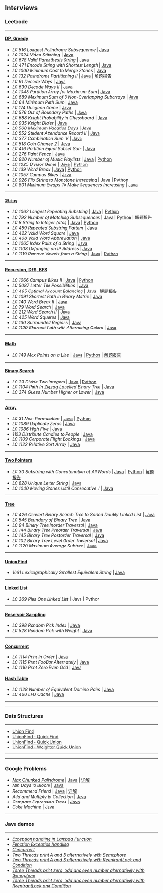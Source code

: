 ## Interviews

### Leetcode
---
#### [DP, Greedy](https://github.com/snowan/interviews/tree/master/javasolution/src/main/java/leetcode/dpgreedy)
- *LC 516 Longest Palindrome Subsequence* | [Java](./javasolution/src/main/java/leetcode/dpgreedy/LC516)
- *LC 1024 Video Stitching* | [Java](./javasolution/src/main/java/leetcode/dp/LC1024)
- *LC 678 Valid Parenthesis String* | [Java](./javasolution/src/main/java/leetcode/dp/LC678)
- *LC 471 Encode String with Shortest Length* | [Java](./javasolution/src/main/java/leetcode/dpgreedy/LC471)
- *LC 1000 Minimum Cost to Merge Stones* | [Java](./javasolution/src/main/java/leetcode/dpgreedy/LC1000)
- *LC 132 Palindrome Partitioning II* | [Java](./javasolution/src/main/java/leetcode/dpgreedy/LC132) | [解题报告](https://snowan.github.io/post/lc132/)
- *LC 91 Decode Ways* | [Java](./javasolution/src/main/java/leetcode/dpgreedy/LC91)
- *LC 639 Decode Ways II* | [Java](./javasolution/src/main/java/leetcode/dpgreedy/LC639)
- *LC 1043 Partition Array for Maximum Sum* | [Java](./javasolution/src/main/java/leetcode/dpgreedy/LC1043)
- *LC 689 Maximum Sum of 3 Non-Overlapping Subarrays* | [Java](./javasolution/src/main/java/leetcode/dpgreedy/LC689)
- *LC 64 Minimum Path Sum* | [Java](./javasolution/src/main/java/leetcode/dpgreedy/LC64)
- *LC 174 Dungeon Game* | [Java](./javasolution/src/main/java/leetcode/dpgreedy/LC174)
- *LC 576 Out of Boundary Paths* | [Java](./javasolution/src/main/java/leetcode/dpgreedy/LC576)
- *LC 688 Knight Probability in Chessboard* | [Java](./javasolution/src/main/java/leetcode/dpgreedy/LC688)
- *LC 935 Knight Dialer* | [Java](./javasolution/src/main/java/leetcode/dpgreedy/LC935)
- *LC 568 Maximum Vacation Days* | [Java](./javasolution/src/main/java/leetcode/dpgreedy/LC568)
- *LC 552 Student Attendance Record II* | [Java](./javasolution/src/main/java/leetcode/dpgreedy/LC552)
- *LC 377 Combination Sum IV* | [Java](./javasolution/src/main/java/leetcode/dpgreedy/LC377)
- *LC 518 Coin Change 2* | [Java](./javasolution/src/main/java/leetcode/dpgreedy/LC518)
- *LC 416 Partition Equal Subset Sum* | [Java](./javasolution/src/main/java/leetcode/dpgreedy/LC416)
- *LC 276 Paint Fence* | [Java](./javasolution/src/main/java/leetcode/dpgreedy/LC276)
- *LC 920 Number of Music Playlists* | [Java](./javasolution/src/main/java/leetcode/dpgreedy/LC920) | [Python](./python/main/leetcode/LC920/number_music_playlist.py)
- *LC 1025 Divisor Game* | [Java](./javasolution/src/main/java/leetcode/dpgreedy/LC1025) | [Python](./python/main/leetcode/LC1025/divisor_game.py)
- *LC 139 Word Break* | [Java](./javasolution/src/main/java/leetcode/dpgreedy/LC139) | [Python](./python/main/leetcode/LC139/word_break.py)
- *LC 1057 Campus Bikes* | [Java](./javasolution/src/main/java/leetcode/dpgreedy/LC1057)
- *LC 926 Flip String to Monotone Increasing* | [Java](./javasolution/src/main/java/leetcode/dpgreedy/LC926) | [Python](./python/main/leetcode/LC926/flip_string_to_monotone_increase.py)
- *LC 801 Minimum Swaps To Make Sequences Increasing* | [Java](./javasolution/src/main/java/leetcode/dpgreedy/LC801)


---
#### [String](https://github.com/snowan/interviews/tree/master/javasolution/src/main/java/leetcode/string)
- *LC 1062 Longest Repeating Substring* | [Java](./javasolution/src/main/java/leetcode/string/LC1062) | [Python](./python/main/leetcode/LC1062/longest_repeat_substring.py)
- *LC 792 Number of Matching Subsequences* | [Java](./javasolution/src/main/java/leetcode/string/LC792) | [Python](./python/main/leetcode/LC792/numMatchingSubseq.py) | [解题报告](https://snowan.github.io/post/lc792/)
- *LC 8 String to Integer (atoi)* | [Java](./javasolution/src/main/java/leetcode/string/LC8) | [Python](./python/main/leetcode/LC8/atoi.py)
- *LC 459 Repeated Substring Pattern* | [Java](./javasolution/src/main/java/leetcode/string/LC459)
- *LC 422 Valid Word Square* | [Java](./javasolution/src/main/java/leetcode/string/LC422)
- *LC 408 Valid Word Abbreviation* | [Java](./javasolution/src/main/java/leetcode/string/LC408)
- *LC 1065 Index Pairs of a String* | [Java](./javasolution/src/main/java/leetcode/string/LC1065)
- *LC 1108 Defanging an IP Address* | [Java](./javasolution/src/main/java/leetcode/string/LC1108)
- *LC 1119 Remove Vowels from a String* | [Java](./javasolution/src/main/java/leetcode/string/LC1119) | [Python](./python/leetcode/LC1119/remove_vowels.py)


---
#### [Recursion, DFS, BFS](https://github.com/snowan/interviews/tree/master/javasolution/src/main/java/leetcode/recursion_dfs_bfs)
- *LC 1066 Campus Bikes II* | [Java](./javasolution/src/main/java/leetcode/recursion/LC1066) | [Python]()
- *LC 5087 Letter Tile Possibilities* | [Java](./javasolution/src/main/java/leetcode/recursion_dfs_bfs/LC5087)
- *LC 465 Optimal Account Balancing* | [Java](./javasolution/src/main/java/leetcode/recursion_dfs_bfs/LC465) | [解题报告](https://snowan.github.io/post/lc465/)
- *LC 1091 Shortest Path in Binary Matrix* | [Java](./javasolution/src/main/java/leetcode/recursion_dfs_bfs/LC1091)
- *LC 140 Word Break II* | [Java](./javasolution/src/main/java/leetcode/recursion_dfs_bfs/LC140)
- *LC 79 Word Search* | [Java](./javasolution/src/main/java/leetcode/recursion_dfs_bfs/LC79)
- *LC 212 Word Search II* | [Java](./javasolution/src/main/java/leetcode/recursion_dfs_bfs/LC212)
- *LC 425 Word Squares* | [Java](./javasolution/src/main/java/leetcode/recursion_dfs_bfs/LC425)
- *LC 130 Surrounded Regions* | [Java](./javasolution/src/main/java/leetcode/recursion_dfs_bfs/LC130)
- *LC 1129 Shortest Path with Alternating Colors* | [Java](./javasolution/src/main/java/leetcode/recursion_dfs_bfs/LC1129)


---
#### [Math](https://github.com/snowan/interviews/tree/master/javasolution/src/main/java/leetcode/math)
- *LC 149 Max Points on a Line* | [Java](./javasolution/src/main/java/leetcode/math/LC149) | [Python](./python/main/leetcode/LC149/maxPoints.py) | [解题报告](https://snowan.github.io/post/lc149/)


---
#### [Binary Search](https://github.com/snowan/interviews/tree/master/javasolution/src/main/java/leetcode/binarysearch)
- *LC 29 Divide Two Integers* | [Java](./javasolution/src/main/java/leetcode/binarysearch/LC29) | [Python]()
- *LC 1104 Path In Zigzag Labelled Binary Tree* | [Java](./javasolution/src/main/java/leetcode/binarysearch/LC1104)
- *LC 374 Guess Number Higher or Lower* | [Java](./javasolution/src/main/java/leetcode/binarysearch/LC374)


---
#### [Array](https://github.com/snowan/interviews/tree/master/javasolution/src/main/java/leetcode/array)
- *LC 31 Next Permutation* | [Java](./javasolution/src/main/java/leetcode/array/LC31) | [Python](./python/main/leetcode/LC31/solution.py)
- *LC 1089 Duplicate Zeros* | [Java](./javasolution/src/main/java/leetcode/array/LC1089)
- *LC 1086 High Five* | [Java](./javasolution/src/main/java/leetcode/array/LC1086)
- *1103 Distribute Candies to People* | [Java](./javasolution/src/main/java/leetcode/array/LC1103)
- *LC 1109 Corporate Flight Bookings* | [Java](./javasolution/src/main/java/leetcode/array/LC1109)
- *LC 1122 Relative Sort Array* | [Java](./javasolution/src/main/java/leetcode/array/LC1122)

---
#### [Two Pointers](https://github.com/snowan/interviews/tree/master/javasolution/src/main/java/leetcode/twopointers)
- *LC 30 Substring with Concatenation of All Words* | [Java](./javasolution/src/main/java/leetcode/twopointers/LC30) | [Python](./python/main/leetcode/LC30/solution.py) | [解题报告](https://snowan.github.io/post/lc30/)
- *LC 828 Unique Letter String* | [Java](./javasolution/src/main/java/leetcode/twopointers/LC828)
- *LC 1040 Moving Stones Until Consecutive II* | [Java](./javasolution/src/main/java/leetcode/twopointers/LC1040)


---
#### [Tree](https://github.com/snowan/interviews/tree/master/javasolution/src/main/java/leetcode/tree)
- *LC 426 Convert Binary Search Tree to Sorted Doubly Linked List* | [Java](./javasolution/src/main/java/leetcode/tree/LC426)
- *LC 545 Boundary of Binary Tree* | [Java](./javasolution/src/main/java/leetcode/tree/LC545)
- *LC 94 Binary Tree Inorder Traversal* | [Java](./javasolution/src/main/java/leetcode/tree/LC94)
- *LC 144 Binary Tree Preorder Traversal* | [Java](./javasolution/src/main/java/leetcode/tree/LC144)
- *LC 145 Binary Tree Postorder Traversal* | [Java](./javasolution/src/main/java/leetcode/tree/LC145)
- *LC 102 Binary Tree Level Order Traversal* | [Java](./javasolution/src/main/java/leetcode/tree/LC102)
- *LC 1120 Maximum Average Subtree* | [Java](./javasolution/src/main/java/leetcode/tree/LC1120)


---
#### [Union Find](https://github.com/snowan/interviews/tree/master/javasolution/src/main/java/leetcode/unionfind)
- *1061 Lexicographically Smallest Equivalent String* | [Java](./javasolution/src/main/java/leetcode/unionfind/LC1061) 


---
#### [Linked List](https://github.com/snowan/interviews/tree/master/javasolution/src/main/java/leetcode/linkedlist)
- *LC 369 Plus One Linked List* | [Java](./javasolution/src/main/java/leetcode/linkedlist/LC369) | [Python](./python/main/leetcode/LC369/plus_one_linkedlist.py)


---
#### [Reservoir Sampling](https://github.com/snowan/interviews/tree/master/javasolution/src/main/java/leetcode/reservoirsample)
- *LC 398 Random Pick Index* | [Java](./javasolution/src/main/java/leetcode/reservoirsample/LC398)
- *LC 528 Random Pick with Weight* | [Java](./javasolution/src/main/java/leetcode/reservoirsample/LC528)


---
#### [Concurrent](https://github.com/snowan/interviews/tree/master/javasolution/src/main/java/leetcode/concurrency)
- *LC 1114 Print in Order* | [Java](./javasolution/src/main/java/leetcode/concurrency/LC1114)
- *LC 1115 Print FooBar Alternately* | [Java](./javasolution/src/main/java/leetcode/concurrency/LC1115)
- *LC 1116 Print Zero Even Odd* | [Java](./javasolution/src/main/java/leetcode/concurrency/LC1116)

#### [Hash Table](https://github.com/snowan/interviews/tree/master/javasolution/src/main/java/leetcode/hashtable)
- *LC 1128 Number of Equivalent Domino Pairs* | [Java](./javasolution/src/main/java/leetcode/hashtable/LC1128)
- *LC 460 LFU Cache* | [Java](./javasolution/src/main/java/leetcode/hashtable/LC460)


---
---
### Data Structures 
---
- [Union Find](https://snowan.github.io/post/union-find/)
- [UnionFind - Quick Find](./javasolution/src/main/java/leetcode/unionfind/QuickFind.java)
- [UnionFind - Quick Union](./javasolution/src/main/java/leetcode/unionfind/QuickUnion.java)
- [UnionFind - Weighter Quick Union](./javasolution/src/main/java/leetcode/unionfind/WeighterQuickFind.java)


---
---
### Google Problems
- *[Max Chunked Palindrome](./javasolution/src/main/java/google/onsite/chunked_palindrome.md)* | [Java](./javasolution/src/main/java/google/ChunkedPalindrome.java) | [详解](./javasolution/src/main/java/google/onsite/chunked_palindrome.md)
- *Min Days to Bloom* | [Java](./javasolution/src/main/java/google/MinDays2Bloom.java)
- *Recommend Friend* | [Java](./javasolution/src/main/java/google/RecommendFriend.java) | [详解](./javasolution/src/main/java/google/onsite/recommend_friends.md)
- *Add and Multiply to Collection* | [Java](./javasolution/src/main/java/google/AddOrMultiplyToCollection.java)
- *Compare Expression Trees* | [Java](./javasolution/src/main/java/google/CompareExpressionTrees.java)
- *Coke Machine* | [Java](./javasolution/src/main/java/google/CokeMachine.java)


---
### Java demos
---
- *[Exception handling in Lambda Function](./javasolution/src/main/java/java8demos/LambadaExceptionHandling)* 
- *[Function Exception handling](./javasolution/src/main/java/java8demos/function)*
- *[Concurrent](./javasolution/src/main/java/java8demos/concurrent)*
- *[Two Threads print A and B alternatively with Semaphore](./javasolution/src/main/java/java8demos/concurrent/PrintABAlternativelySemaphore.java)*
- *[Two Threads print A and B alternatively with ReentrantLock and Condition](./javasolution/src/main/java/java8demos/concurrent/PrintABAlternativelyReentrantLock.java)*
- *[Three Threads print zero, odd and even number alternatively with Semaphore](./javasolution/src/main/java/java8demos/concurrent/PrintZeroOddEvenSemaphore.java)*
- *[Three Threads print zero, odd and even number alternatively with ReentrantLock and Condition](./javasolution/src/main/java/java8demos/concurrent/PrintZeroEvenOddReentrantLock.java)*
